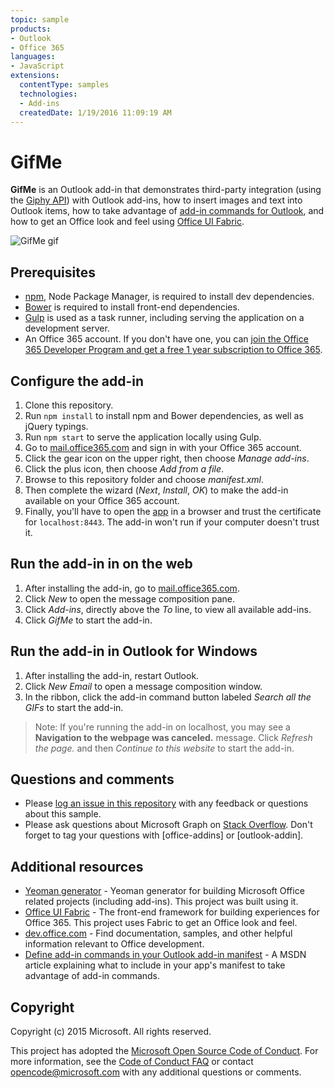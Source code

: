 ```yaml
---
topic: sample
products:
- Outlook
- Office 365
languages:
- JavaScript
extensions:
  contentType: samples
  technologies:
  - Add-ins
  createdDate: 1/19/2016 11:09:19 AM
---
```

# GifMe
**GifMe** is an Outlook add-in that demonstrates third-party integration (using the [Giphy API](https://github.com/giphy/GiphyAPI)) with Outlook add-ins, how to insert images and text into Outlook items, how to take advantage of [add-in commands for Outlook](https://msdn.microsoft.com/library/office/mt267546.aspx), and how to get an Office look and feel using [Office UI Fabric](http://dev.office.com/fabric).

![GifMe gif](/readme_assets/demo.gif)

## Prerequisites
* [npm](https://www.npmjs.com/), Node Package Manager, is required to install dev dependencies.
* [Bower](http://bower.io/) is required to install front-end dependencies. 
* [Gulp](http://gulpjs.com/) is used as a task runner, including serving the application on a development server.
* An Office 365 account. If you don't have one, you can [join the Office 365 Developer Program and get a free 1 year subscription to Office 365](https://aka.ms/devprogramsignup).

## Configure the add-in
1. Clone this repository.
2. Run `npm install` to install npm and Bower dependencies, as well as jQuery typings.
3. Run `npm start` to serve the application locally using Gulp.
4. Go to [mail.office365.com](http://mail.office365.com) and sign in with your Office 365 account.
5. Click the gear icon on the upper right, then choose *Manage add-ins*.
6. Click the plus icon, then choose *Add from a file*.
7. Browse to this repository folder and choose *manifest.xml*.
8. Then complete the wizard (*Next*, *Install*, *OK*) to make the add-in available on your Office 365 account.
9. Finally, you'll have to open the [app](https://localhost:8443/appcompose/home/home.html) in a browser and trust the certificate for `localhost:8443`. The add-in won't run if your computer doesn't trust it.

## Run the add-in in on the web
1. After installing the add-in, go to [mail.office365.com](mail.office365.com). 
2. Click *New* to open the message composition pane.
3. Click *Add-ins*, directly above the *To* line, to view all available add-ins.
4. Click *GifMe* to start the add-in.

## Run the add-in in Outlook for Windows
1. After installing the add-in, restart Outlook. 
2. Click *New Email* to open a message composition window.
3. In the ribbon, click the add-in command button labeled *Search all the GIFs* to start the add-in.

  > Note: If you're running the add-in on localhost, you may see a **Navigation to the webpage was canceled.** message. Click *Refresh the page.* and then *Continue to this website* to start the add-in.

## Questions and comments
* Please [log an issue in this repository](https://github.com/OfficeDev/Outlook-Add-in-GifMe/issues) with any feedback or questions about this sample.
* Please ask questions about Microsoft Graph on [Stack Overflow](http://stackoverflow.com/questions/tagged/office-addins). Don't forget to tag your questions with [office-addins] or [outlook-addin].

## Additional resources
* [Yeoman generator](https://github.com/OfficeDev/generator-office) - Yeoman generator for building Microsoft Office related projects (including add-ins). This project was built using it.
* [Office UI Fabric](https://github.com/OfficeDev/Office-UI-Fabric/) - The front-end framework for building experiences for Office 365. This project uses Fabric to get an Office look and feel. 
* [dev.office.com](http://dev.office.com) - Find documentation, samples, and other helpful information relevant to Office development.
* [Define add-in commands in your Outlook add-in manifest](https://msdn.microsoft.com/library/office/mt267547.aspx) - A MSDN article explaining what to include in your app's manifest to take advantage of add-in commands.

## Copyright
Copyright (c) 2015 Microsoft. All rights reserved.


This project has adopted the [Microsoft Open Source Code of Conduct](https://opensource.microsoft.com/codeofconduct/). For more information, see the [Code of Conduct FAQ](https://opensource.microsoft.com/codeofconduct/faq/) or contact [opencode@microsoft.com](mailto:opencode@microsoft.com) with any additional questions or comments.
